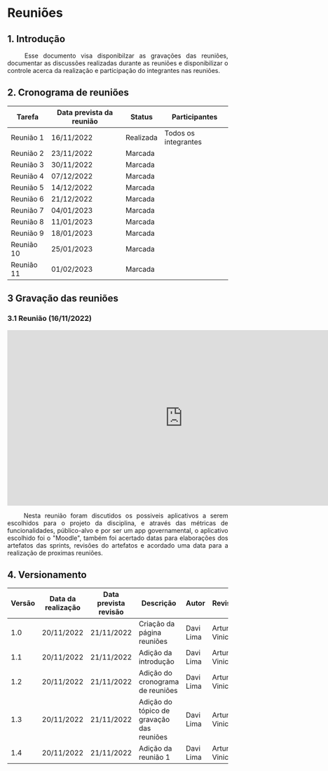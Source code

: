 # Reuniões

## 1. Introdução

<p align = "justify"> &emsp;&emsp; Esse documento visa disponibilzar as gravações das reuniões, documentar as discussões realizadas durante as reuniões e disponibilizar o controle acerca da realização e participação do integrantes nas reuniões.</p>

## 2. Cronograma de reuniões

| Tarefa    | Data prevista da reunião | Status | Participantes |
| ----------| ------------------------ | ------ | ------------- |
| Reunião 1 | 16/11/2022 | Realizada | Todos os integrantes | 
| Reunião 2 | 23/11/2022 | Marcada   | |
| Reunião 3 | 30/11/2022 | Marcada   | |
| Reunião 4 | 07/12/2022 | Marcada   | |
| Reunião 5 | 14/12/2022 | Marcada   | |
| Reunião 6 | 21/12/2022 | Marcada   | |
| Reunião 7 | 04/01/2023 | Marcada   | |
| Reunião 8 | 11/01/2023 | Marcada   | |
| Reunião 9 | 18/01/2023 | Marcada   | |
| Reunião 10| 25/01/2023 | Marcada   | |
| Reunião 11| 01/02/2023 | Marcada   | |

## 3 Gravação das reuniões

### 3.1 Reunião (16/11/2022)

<iframe width="800" height="400" src="https://www.youtube.com/embed/RA0hfhXpBOk" title="YouTube video player" frameborder="0" allow="accelerometer; autoplay; clipboard-write; encrypted-media; gyroscope; picture-in-picture" allowfullscreen></iframe>

<p align = "justify"> &emsp;&emsp; Nesta reunião foram discutidos os possiveis aplicativos a serem escolhidos para o projeto da disciplina, e através das métricas de funcionalidades, público-alvo e por ser um app governamental, o aplicativo escolhido foi o "Moodle", também foi acertado datas para elaborações dos artefatos das sprints, revisões do artefatos e acordado uma data para a realização de proximas reuniões.</p>

## 4. Versionamento

| Versão | Data da realização | Data prevista revisão | Descrição | Autor | Revisor |
|--------|------|------|-----------|-------|---------|
| 1.0    | 20/11/2022 | 21/11/2022 | Criação da página reuniões | Davi Lima | Artur Vinicius |
| 1.1    | 20/11/2022 | 21/11/2022 | Adição da introdução | Davi Lima | Artur Vinicius |
| 1.2    | 20/11/2022 | 21/11/2022 | Adição do cronograma de reuniões | Davi Lima | Artur Vinicius |
| 1.3    | 20/11/2022 | 21/11/2022 | Adição do tópico de gravação das reuniões | Davi Lima | Artur Vinicius |
| 1.4    | 20/11/2022 | 21/11/2022 | Adição da reunião 1 | Davi Lima | Artur Vinicius |
